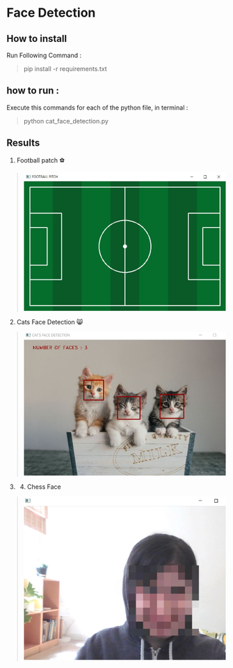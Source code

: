 # Face Detection 

## How to install 
Run Following Command :
> pip install -r requirements.txt 
## how to run :
Execute this commands for each of the python file, in terminal :
> python cat_face_detection.py 
## Results 
1. Football patch ⚽
> ![image](https://github.com/kiana-jahanshid/Image-Processing/blob/main/Assignment_28/outputs/football_pitch.JPG)
2. Cats Face Detection 😸
> ![image](https://github.com/kiana-jahanshid/Image-Processing/blob/main/Assignment_28/outputs/cats.JPG)
3. 4. Chess Face 
> ![image](https://github.com/kiana-jahanshid/Image-Processing/blob/main/Assignment_28/outputs/4_3_chess.JPG) 
>
